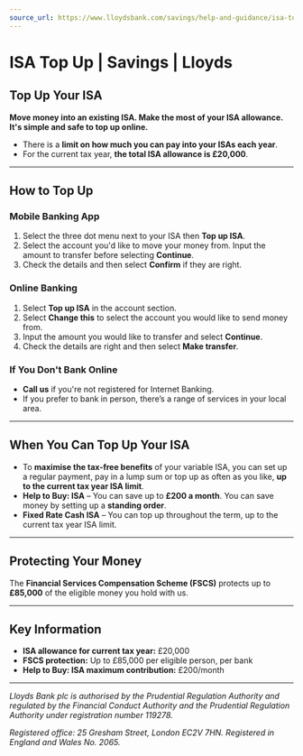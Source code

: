 ```yaml
---
source_url: https://www.lloydsbank.com/savings/help-and-guidance/isa-top-up.html
---
```


# ISA Top Up | Savings | Lloyds

## Top Up Your ISA

**Move money into an existing ISA. Make the most of your ISA allowance. It's simple and safe to top up online.**

- There is a **limit on how much you can pay into your ISAs each year**.
- For the current tax year, **the total ISA allowance is £20,000**.

---

## How to Top Up

### Mobile Banking App

1. Select the three dot menu next to your ISA then **Top up ISA**.
2. Select the account you'd like to move your money from. Input the amount to transfer before selecting **Continue**.
3. Check the details and then select **Confirm** if they are right.

### Online Banking

1. Select **Top up ISA** in the account section.
2. Select **Change this** to select the account you would like to send money from.
3. Input the amount you would like to transfer and select **Continue**.
4. Check the details are right and then select **Make transfer**.

### If You Don't Bank Online

- **Call us** if you're not registered for Internet Banking.
- If you prefer to bank in person, there’s a range of services in your local area.

---

## When You Can Top Up Your ISA

- To **maximise the tax-free benefits** of your variable ISA, you can set up a regular payment, pay in a lump sum or top up as often as you like, **up to the current tax year ISA limit**.
- **Help to Buy: ISA** – You can save up to **£200 a month**. You can save money by setting up a **standing order**.
- **Fixed Rate Cash ISA** – You can top up throughout the term, up to the current tax year ISA limit.

---

## Protecting Your Money

The **Financial Services Compensation Scheme (FSCS)** protects up to **£85,000** of the eligible money you hold with us.

---

## Key Information

- **ISA allowance for current tax year:** £20,000
- **FSCS protection:** Up to £85,000 per eligible person, per bank
- **Help to Buy: ISA maximum contribution:** £200/month

---

*Lloyds Bank plc is authorised by the Prudential Regulation Authority and regulated by the Financial Conduct Authority and the Prudential Regulation Authority under registration number 119278.*

*Registered office: 25 Gresham Street, London EC2V 7HN. Registered in England and Wales No. 2065.*

